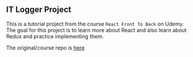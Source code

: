 ## IT Logger Project

This is a tutorial project from the course `React Front To Back` on Udemy. The goal for this project is to learn more about React and also learn about Redux and practice implementing them.

The original/course repo is [here]("https://github.com/bradtraversy/it-logger")
